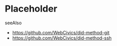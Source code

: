 # Placeholder

seeAlso

- https://github.com/WebCivics/did-method-git
- https://github.com/WebCivics/did-method-ssh 